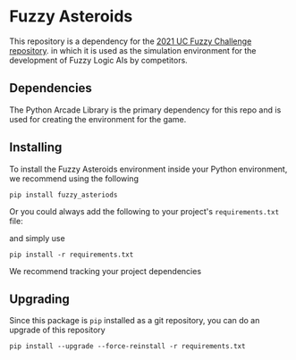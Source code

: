 # Fuzzy Asteroids

This repository is a dependency for the [2021 UC Fuzzy Challenge repository](https://github.com/xfuzzycomp/UCFuzzyChallenge). 
in which it is used as the simulation environment for the development of Fuzzy Logic AIs by competitors.

## Dependencies

The Python Arcade Library is the primary dependency for this repo and is used for creating the environment
for the game. 


## Installing

To install the Fuzzy Asteroids environment inside your Python environment, we recommend using the following

    pip install fuzzy_asteriods

Or you could always add the following to your project's ``requirements.txt`` file:

and simply use

    pip install -r requirements.txt

We recommend tracking your project dependencies 

## Upgrading

Since this package is ``pip`` installed as a git repository, you can do an upgrade of this repository

    pip install --upgrade --force-reinstall -r requirements.txt

